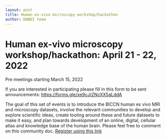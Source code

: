 ```yaml
---
layout: post
title: Human ex-vivo microscopy workshop/hackathon
author: DANDI team
---
```


# Human ex-vivo microscopy workshop/hackathon: April 21 - 22, 2022

Pre meetings starting March 15, 2022

If you are interested in participating please fill in this form to be sent 
announcements: https://forms.gle/xe9cJrZNcXX5aLddA

The goal of this set of events is to introduce the BICCN human ex vivo MRI and 
microscopy datasets, involve the relevant communities to develop and explore 
scientific ideas, create tooling around these and future datasets to make it 
easy, and plan towards development of an online, digital, cellular atlas and 
knowledge base of the human brain. Please feel free to comment on this community 
doc.
[Register using this link](https://docs.google.com/forms/d/e/1FAIpQLSeONjD73tXRZJg_tVo7t6-vd9KNLAeD4m3ItLSATp15UH-Gfw/viewform?usp=sf_link) 

